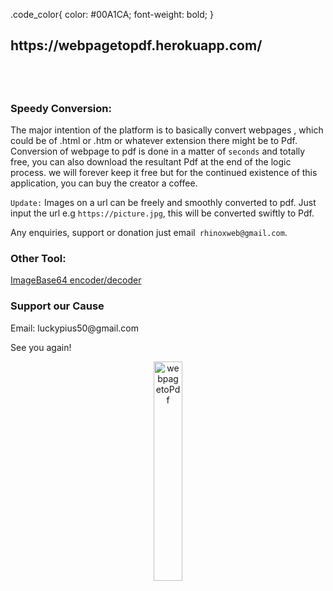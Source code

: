 <style type="text/css"></style>
.code_color{
color: #00A1CA;
font-weight: bold;
}
</style>
<h2>https://webpagetopdf.herokuapp.com/<h2>
<br>
<h3>Speedy <span class="code_color">Conversion:</span></h3>
The major intention of the platform is to basically convert webpages , which could be of .html or .htm or whatever extension there might be to Pdf. Conversion of webpage to pdf is done in a matter of <code class="code_color">seconds</code> and totally
free, you can also download the resultant Pdf at the end of the logic process. we will forever keep it free but for the continued existence of this application, you can buy the creator a coffee. 
<p> <code class="code_color">Update:</code> Images on a url can be freely and smoothly converted to pdf. Just input the url e.g <code class="code_color">https://picture.jpg</code>,  this will be converted swiftly to Pdf.</p>
Any enquiries, support or donation just email<code class="code_color">&nbsp;rhinoxweb@gmail.com</code>. 
<h3>Other <span class="code_color">Tool:</span></h3>
<a href="https://imagebase64.herokuapp.com/" class="link-text" target="_blank">ImageBase64 encoder/decoder</a>
<h3 id="contact"> <span class="code_color">Support</span> our Cause</h3>
<p class="small-text">Email: luckypius50@gmail.com</p>     
  <p>See you again!</p>
<p align="center">
  <img src="https://webpagetopdf.herokuapp.com/main/static/img/logo_new.svg" width="30%" title="webpagetoPdf">
</p>

